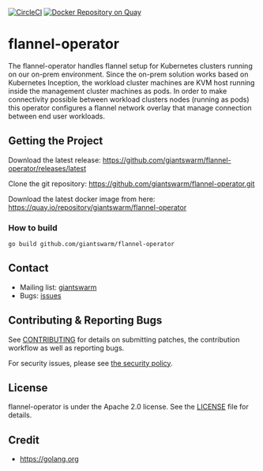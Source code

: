 [![CircleCI](https://circleci.com/gh/giantswarm/flannel-operator.svg?style=shield)](https://circleci.com/gh/giantswarm/flannel-operator) [![Docker Repository on Quay](https://quay.io/repository/giantswarm/flannel-operator/status "Docker Repository on Quay")](https://quay.io/repository/giantswarm/flannel-operator)

# flannel-operator

The flannel-operator handles flannel setup for Kubernetes clusters running on our on-prem environment. Since the on-prem solution works based on Kubernetes Inception, the workload cluster machines are KVM host running inside the management cluster machines as pods. In order to make connectivity possible between workload clusters nodes (running as pods) this operator configures a flannel network overlay that manage connection between end user workloads.

## Getting the Project

Download the latest release:
https://github.com/giantswarm/flannel-operator/releases/latest

Clone the git repository: https://github.com/giantswarm/flannel-operator.git

Download the latest docker image from here:
https://quay.io/repository/giantswarm/flannel-operator


### How to build

```
go build github.com/giantswarm/flannel-operator
```

## Contact

- Mailing list: [giantswarm](https://groups.google.com/forum/!forum/giantswarm)
- Bugs: [issues](https://github.com/giantswarm/flannel-operator/issues)

## Contributing & Reporting Bugs

See [CONTRIBUTING](CONTRIBUTING.md) for details on submitting patches, the
contribution workflow as well as reporting bugs.

For security issues, please see [the security policy](SECURITY.md).


## License

flannel-operator is under the Apache 2.0 license. See the [LICENSE](LICENSE) file
for details.


## Credit
- https://golang.org
